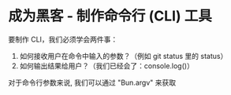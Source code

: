 # 成为黑客 - 制作命令行 (CLI) 工具

要制作 CLI，我们必须学会两件事：

1. 如何接收用户在命令中输入的参数？（例如 git status 里的 status）
2. 如何输出结果给用户？（我们已经会了：console.log()）

对于命令行参数来说, 我们可以通过 "Bun.argv" 来获取